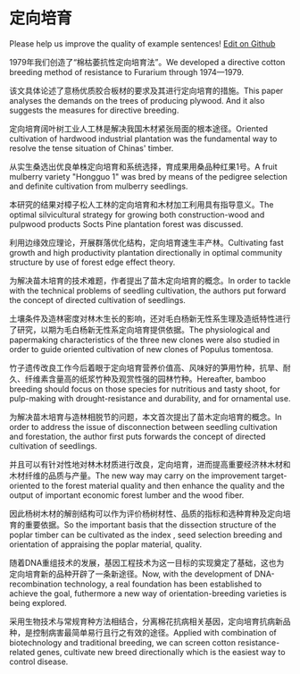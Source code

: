 # 定向培育

Please help us improve the quality of example sentences! [Edit on Github](https://github.com/jiyushe/jiyu-example-sentence-source/blob/main/chinese/dingxiangpeiyu.md)

<p><span class="chinese">1979年我们创造了“棉枯萎抗性定向培育法”。</span><span class="english">We developed a directive cotton breeding method of resistance to Furarium through 1974—1979.</span></p>

<p><span class="chinese">该文具体论述了意杨优质胶合板材的要求及其进行定向培育的措施。</span><span class="english">This paper analyses the demands on the trees of producing plywood. And it also suggests the measures for directive breeding.</span></p>

<p><span class="chinese">定向培育阔叶树工业人工林是解决我国木材紧张局面的根本途径。</span><span class="english">Oriented cultivation of hardwood industrial plantation was the fundamental way to resolve the tense situation of Chinas' timber.</span></p>

<p><span class="chinese">从实生桑选出优良单株定向培育和系统选择，育成果用桑品种红果1号。</span><span class="english">A fruit mulberry variety "Hongguo 1" was bred by means of the pedigree selection and definite cultivation from mulberry seedlings.</span></p>

<p><span class="chinese">本研究的结果对樟子松人工林的定向培育和木材加工利用具有指导意义。</span><span class="english">The optimal silvicultural strategy for growing both construction-wood and pulpwood products Socts Pine plantation forest was discussed.</span></p>

<p><span class="chinese">利用边缘效应理论，开展群落优化结构，定向培育速生丰产林。</span><span class="english">Cultivating fast growth and high productivity plantation directionally in optimal community structure by use of forest edge effect theory.</span></p>

<p><span class="chinese">为解决苗木培育的技术难题，作者提出了苗木定向培育的概念。</span><span class="english">In order to tackle with the technical problems of seedling cultivation, the authors put forward the concept of directed cultivation of seedlings.</span></p>

<p><span class="chinese">土壤条件及造林密度对林木生长的影响，还对毛白杨新无性系生理及造纸特性进行了研究，以期为毛白杨新无性系定向培育提供依据。</span><span class="english">The physiological and papermaking characteristics of the three new clones were also studied in order to guide oriented cultivation of new clones of Populus tomentosa.</span></p>

<p><span class="chinese">竹子遗传改良工作今后着眼于定向培育营养价值高、风味好的笋用竹种，抗旱、耐久、纤维素含量高的纸浆竹种及观赏性强的园林竹种。</span><span class="english">Hereafter, bamboo breeding should focus on those species for nutritious and tasty shoot, for pulp-making with drought-resistance and durability, and for ornamental use.</span></p>

<p><span class="chinese">为解决苗木培育与造林相脱节的问题，本文首次提出了苗木定向培育的概念。</span><span class="english">In order to address the issue of disconnection between seedling cultivation and forestation, the author first puts forwards the concept of directed cultivation of seedlings.</span></p>

<p><span class="chinese">并且可以有针对性地对林木材质进行改良，定向培育，进而提高重要经济林木材和木材纤维的品质与产量。</span><span class="english">The new way may carry on the improvement target-oriented to the forest material quality and then enhance the quality and the output of important economic forest lumber and the wood fiber.</span></p>

<p><span class="chinese">因此杨树木材的解剖结构可以作为评价杨树材性、品质的指标和选种育种及定向培育的重要依据。</span><span class="english">So the important basis that the dissection structure of the poplar timber can be cultivated as the index , seed selection breeding and orientation of appraising the poplar material, quality.</span></p>

<p><span class="chinese">随着DNA重组技术的发展，基因工程技术为这一目标的实现奠定了基础，这也为定向培育新的品种开辟了一条新途径。</span><span class="english">Now, with the development of DNA-recombination technology, a real foundation has been established to achieve the goal, futhermore a new way of orientation-breeding varieties is being explored.</span></p>

<p><span class="chinese">采用生物技术与常规育种方法相结合，分离棉花抗病相关基因，定向培育抗病新品种，是控制病害最简单易行且行之有效的途径。</span><span class="english">Applied with combination of biotechnology and traditional breeding, we can screen cotton resistance-related genes, cultivate new breed directionally which is the easiest way to control disease.</span></p>

